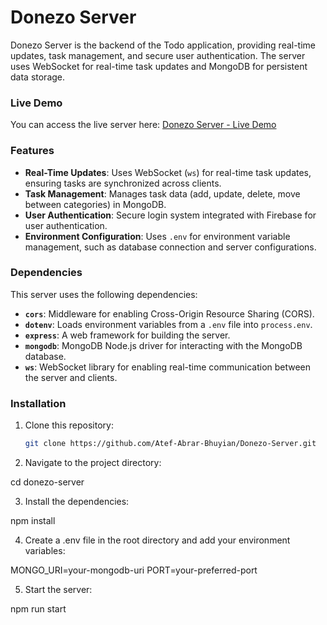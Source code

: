 # Donezo Server

Donezo Server is the backend of the Todo application, providing real-time updates, task management, and secure user authentication. The server uses WebSocket for real-time task updates and MongoDB for persistent data storage.

### Live Demo

You can access the live server here: [Donezo Server - Live Demo](https://donezo-server-six.vercel.app/)

### Features

- **Real-Time Updates**: Uses WebSocket (`ws`) for real-time task updates, ensuring tasks are synchronized across clients.
- **Task Management**: Manages task data (add, update, delete, move between categories) in MongoDB.
- **User Authentication**: Secure login system integrated with Firebase for user authentication.
- **Environment Configuration**: Uses `.env` for environment variable management, such as database connection and server configurations.

### Dependencies

This server uses the following dependencies:

- **`cors`**: Middleware for enabling Cross-Origin Resource Sharing (CORS).
- **`dotenv`**: Loads environment variables from a `.env` file into `process.env`.
- **`express`**: A web framework for building the server.
- **`mongodb`**: MongoDB Node.js driver for interacting with the MongoDB database.
- **`ws`**: WebSocket library for enabling real-time communication between the server and clients.

### Installation

1. Clone this repository:
   ```bash
   git clone https://github.com/Atef-Abrar-Bhuyian/Donezo-Server.git
   ```

2. Navigate to the project directory:

cd donezo-server

3. Install the dependencies:

npm install

4. Create a .env file in the root directory and add your environment variables:

MONGO_URI=your-mongodb-uri
PORT=your-preferred-port

5. Start the server:

npm run start



